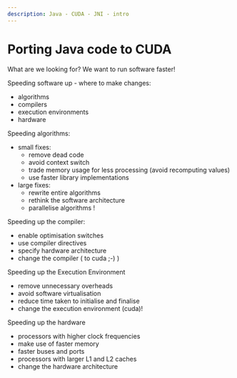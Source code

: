 ```yaml
---
description: Java - CUDA - JNI - intro
---
```


# Porting Java code to CUDA

What are we looking for? We want to run software faster!



Speeding software up - where to make changes:

* algorithms
* compilers
* execution environments
* hardware

Speeding algorithms:

* small fixes:
  * remove dead code
  * avoid context switch
  * trade memory usage for less processing \(avoid recomputing values\)
  * use faster library implementations
* large fixes:
  * rewrite entire algorithms 
  * rethink the software architecture
  * parallelise algorithms !

Speeding up the compiler:

* enable optimisation switches
* use compiler directives
* specify hardware architecture
* change the compiler \( to cuda ;-\) \)

Speeding up the Execution Environment

* remove unnecessary overheads
* avoid software virtualisation
* reduce time taken to initialise and finalise
* change the execution environment \(cuda\)!

Speeding up the hardware

* processors with higher clock frequencies
* make use of faster memory
* faster buses and ports
* processors with larger L1 and L2 caches
* change the hardware architecture





